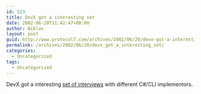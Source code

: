 ```yaml
---
id: 523
title: DevX got a interesting set
date: 2002-06-20T11:42:47+00:00
author: Niklas
layout: post
guid: http://www.protocol7.com/archives/2002/06/20/devx-got-a-interesting-set/
permalink: /archives/2002/06/20/devx_got_a_interesting_set/
categories:
  - Uncategorized
tags:
  - Uncategorized
---
```

<div class='microid-e7c441a7827e4e7bb142842a975168852c167120'>
  <p>
    DevX got a interesting <a href="http://www.devx.com/free/hotlinks/2002/ednote061902/ednote061902-1.asp">set of interviews</a> with different C#/CLI implementors.
  </p>
</div>